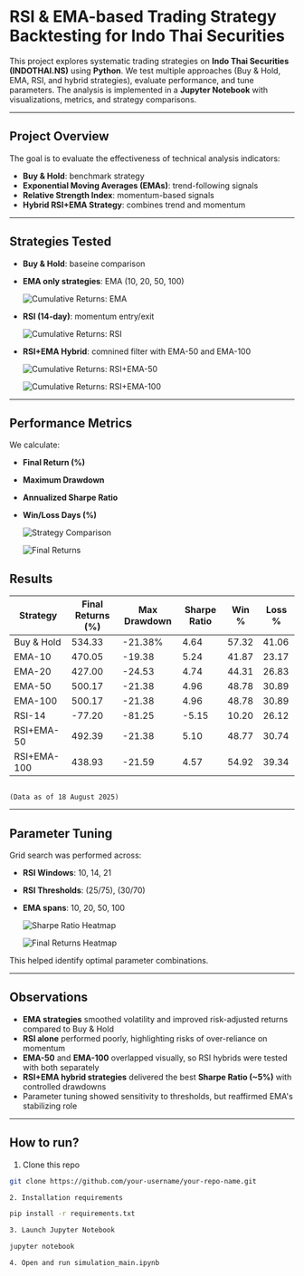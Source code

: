 # RSI & EMA-based Trading Strategy Backtesting for Indo Thai Securities

This project explores systematic trading strategies on **Indo Thai Securities (INDOTHAI.NS)** using **Python**. We test multiple approaches (Buy & Hold, EMA, RSI, and hybrid strategies), evaluate performance, and tune parameters. The analysis is implemented in a **Jupyter Notebook** with visualizations, metrics, and strategy comparisons.

---

## Project Overview

The goal is to evaluate the effectiveness of technical analysis indicators:
- **Buy & Hold**: benchmark strategy
- **Exponential Moving Averages (EMAs)**: trend-following signals
- **Relative Strength Index**: momentum-based signals
- **Hybrid RSI+EMA Strategy**: combines trend and momentum

---

## Strategies Tested

- **Buy & Hold**: baseine comparison
- **EMA only strategies**: EMA (10, 20, 50, 100)

  ![Cumulative Returns: EMA](cumulative_returns_EMA.png)

- **RSI (14-day)**: momentum entry/exit

  ![Cumulative Returns: RSI](cumulative_returns_RSI.png)

- **RSI+EMA Hybrid**: comnined filter with EMA-50 and EMA-100

  ![Cumulative Returns: RSI+EMA-50](cumulative_returns_RSI_EMA_50.png)

  ![Cumulative Returns: RSI+EMA-100](cumulative_returns_RSI_EMA_100.png)

---

## Performance Metrics

We calculate:
- **Final Return (%)**
- **Maximum Drawdown**
- **Annualized Sharpe Ratio**
- **Win/Loss Days (%)**

  ![Strategy Comparison](RSI_EMA_compare.png)

  ![Final Returns](sharpe_ratio_max_drawdown.png)

## Results

| Strategy    | Final Returns (%) | Max Drawdown | Sharpe Ratio | Win % | Loss % |
|-------------|-------------------|--------------|--------------|-------|--------|
| Buy & Hold  | 534.33            | -21.38%      | 4.64         | 57.32 | 41.06  |
| EMA-10      | 470.05            | -19.38       | 5.24         | 41.87 | 23.17  |
| EMA-20      | 427.00            | -24.53       | 4.74         | 44.31 | 26.83  |
| EMA-50      | 500.17            | -21.38       | 4.96         | 48.78 | 30.89  |
| EMA-100     | 500.17            | -21.38       | 4.96         | 48.78 | 30.89  |
| RSI-14      | -77.20            | -81.25       |-5.15         | 10.20 | 26.12  |
| RSI+EMA-50  | 492.39            | -21.38       | 5.10         | 48.77 | 30.74  |
| RSI+EMA-100 | 438.93            | -21.59       | 4.57         | 54.92 | 39.34  |
                                                                                   (Data as of 18 August 2025)
---

## Parameter Tuning

Grid search was performed across:
- **RSI Windows**: 10, 14, 21
- **RSI Thresholds**: (25/75), (30/70)
- **EMA spans**: 10, 20, 50, 100

  ![Sharpe Ratio Heatmap](heatmap_sharpe_ratio.png)

  ![Final Returns Heatmap](heatmap_final_returns.png)

This helped identify optimal parameter combinations.

---

## Observations

- **EMA strategies** smoothed volatility and improved risk-adjusted returns compared to Buy & Hold
- **RSI alone** performed poorly, highlighting risks of over-reliance on momentum
- **EMA-50** and **EMA-100** overlapped visually, so RSI hybrids were tested with both separately
- **RSI+EMA hybrid strategies** delivered the best **Sharpe Ratio (~5%)** with controlled drawdowns
- Parameter tuning showed sensitivity to thresholds, but reaffirmed EMA's stabilizing role

---

## How to run?

1. Clone this repo
````bash
git clone https://github.com/your-username/your-repo-name.git

2. Installation requirements

pip install -r requirements.txt

3. Launch Jupyter Notebook

jupyter notebook

4. Open and run simulation_main.ipynb
